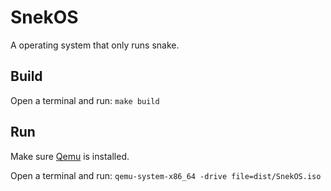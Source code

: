 # SnekOS

A operating system that only runs snake.

## Build
Open a terminal and run: 
`make build`

## Run
Make sure [Qemu](https://www.qemu.org/download/) is installed.

Open a terminal and run: 
`qemu-system-x86_64 -drive file=dist/SnekOS.iso`
